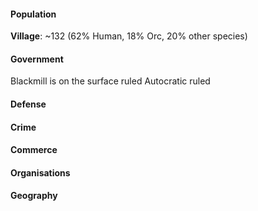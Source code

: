#### Population
**Village**: ~132 (62% Human, 18% Orc, 20% other species)
#### Government
Blackmill is on the surface ruled Autocratic ruled
#### Defense

#### Crime

#### Commerce

#### Organisations

#### Geography

